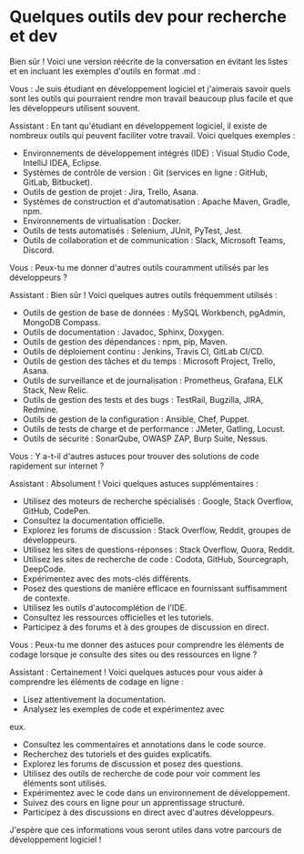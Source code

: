 # Quelques outils dev pour recherche et dev

Bien sûr ! Voici une version réécrite de la conversation en évitant les listes et en incluant les exemples d'outils en format .md :

Vous : Je suis étudiant en développement logiciel et j'aimerais savoir quels sont les outils qui pourraient rendre mon travail beaucoup plus facile et que les développeurs utilisent souvent.

Assistant : En tant qu'étudiant en développement logiciel, il existe de nombreux outils qui peuvent faciliter votre travail. Voici quelques exemples :

- Environnements de développement intégrés (IDE) : Visual Studio Code, IntelliJ IDEA, Eclipse.
- Systèmes de contrôle de version : Git (services en ligne : GitHub, GitLab, Bitbucket).
- Outils de gestion de projet : Jira, Trello, Asana.
- Systèmes de construction et d'automatisation : Apache Maven, Gradle, npm.
- Environnements de virtualisation : Docker.
- Outils de tests automatisés : Selenium, JUnit, PyTest, Jest.
- Outils de collaboration et de communication : Slack, Microsoft Teams, Discord.

Vous : Peux-tu me donner d'autres outils couramment utilisés par les développeurs ?

Assistant : Bien sûr ! Voici quelques autres outils fréquemment utilisés :

- Outils de gestion de base de données : MySQL Workbench, pgAdmin, MongoDB Compass.
- Outils de documentation : Javadoc, Sphinx, Doxygen.
- Outils de gestion des dépendances : npm, pip, Maven.
- Outils de déploiement continu : Jenkins, Travis CI, GitLab CI/CD.
- Outils de gestion des tâches et du temps : Microsoft Project, Trello, Asana.
- Outils de surveillance et de journalisation : Prometheus, Grafana, ELK Stack, New Relic.
- Outils de gestion des tests et des bugs : TestRail, Bugzilla, JIRA, Redmine.
- Outils de gestion de la configuration : Ansible, Chef, Puppet.
- Outils de tests de charge et de performance : JMeter, Gatling, Locust.
- Outils de sécurité : SonarQube, OWASP ZAP, Burp Suite, Nessus.

Vous : Y a-t-il d'autres astuces pour trouver des solutions de code rapidement sur internet ?

Assistant : Absolument ! Voici quelques astuces supplémentaires :

- Utilisez des moteurs de recherche spécialisés : Google, Stack Overflow, GitHub, CodePen.
- Consultez la documentation officielle.
- Explorez les forums de discussion : Stack Overflow, Reddit, groupes de développeurs.
- Utilisez les sites de questions-réponses : Stack Overflow, Quora, Reddit.
- Utilisez les sites de recherche de code : Codota, GitHub, Sourcegraph, DeepCode.
- Expérimentez avec des mots-clés différents.
- Posez des questions de manière efficace en fournissant suffisamment de contexte.
- Utilisez les outils d'autocomplétion de l'IDE.
- Consultez les ressources officielles et les tutoriels.
- Participez à des forums et à des groupes de discussion en direct.

Vous : Peux-tu me donner des astuces pour comprendre les éléments de codage lorsque je consulte des sites ou des ressources en ligne ?

Assistant : Certainement ! Voici quelques astuces pour vous aider à comprendre les éléments de codage en ligne :

- Lisez attentivement la documentation.
- Analysez les exemples de code et expérimentez avec

 eux.
- Consultez les commentaires et annotations dans le code source.
- Recherchez des tutoriels et des guides explicatifs.
- Explorez les forums de discussion et posez des questions.
- Utilisez des outils de recherche de code pour voir comment les éléments sont utilisés.
- Expérimentez avec le code dans un environnement de développement.
- Suivez des cours en ligne pour un apprentissage structuré.
- Participez à des discussions en direct avec d'autres développeurs.

J'espère que ces informations vous seront utiles dans votre parcours de développement logiciel !
